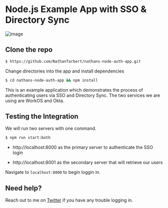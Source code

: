 # Node.js Example App with SSO & Directory Sync

![image](https://github.com/NathanTarbert/nathans-node-auth-app/assets/66887028/9b6fbf34-4094-4c63-91f1-2ea9de6dfd10)

## Clone the repo
```bash
$ https://github.com/NathanTarbert/nathans-node-auth-app.git
  ```

Change directories into the app and install dependencies

```sh
$ cd nathans-node-auth-app && npm install
```


This is an example application which demonstrates the process of authenticating users via SSO and Directory Sync.
The two services we are using are WorkOS and Okta.

## Testing the Integration

We will run two servers with one command.

```sh
$ npm run start:both
```

- http://localhost:8000 as the primary server to authenticate the SSO login

- http://localhost:8001 as the secondary server that will retrieve our users

Navigate to `localhost:8000` to begin loggin in. 


## Need help?

Reach out to me on [Twitter](https://twitter.com/nathan_tarbert) if you have any trouble logging in.

